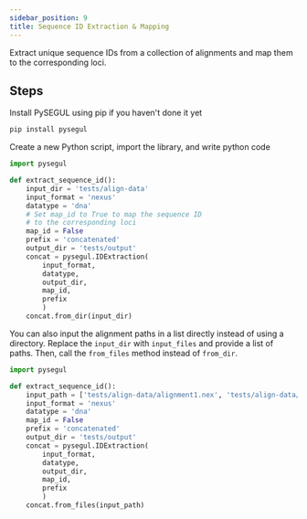 ```yaml
---
sidebar_position: 9
title: Sequence ID Extraction & Mapping
---
```


Extract unique sequence IDs from a collection of alignments and map them to the corresponding loci.

## Steps

Install PySEGUL using pip if you haven't done it yet

```bash
pip install pysegul
```

Create a new Python script, import the library, and write python code

```python
import pysegul

def extract_sequence_id():
    input_dir = 'tests/align-data'
    input_format = 'nexus'
    datatype = 'dna'
    # Set map_id to True to map the sequence ID
    # to the corresponding loci
    map_id = False
    prefix = 'concatenated'
    output_dir = 'tests/output'
    concat = pysegul.IDExtraction(
        input_format,  
        datatype, 
        output_dir, 
        map_id, 
        prefix
        )
    concat.from_dir(input_dir)
```

You can also input the alignment paths in a list directly instead of using a directory. Replace the `input_dir` with `input_files` and provide a list of paths. Then, call the `from_files` method instead of `from_dir`.

```python
import pysegul

def extract_sequence_id():
    input_path = ['tests/align-data/alignment1.nex', 'tests/align-data/alignment2.nex']
    input_format = 'nexus'
    datatype = 'dna'
    map_id = False
    prefix = 'concatenated'
    output_dir = 'tests/output'
    concat = pysegul.IDExtraction(
        input_format,  
        datatype, 
        output_dir, 
        map_id, 
        prefix
        )
    concat.from_files(input_path)
```
